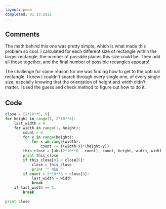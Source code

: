 ```yaml
---
layout: poem
completed: 01.10.2012
---
```


## Comments

The math behind this one was pretty simple, which is what made this problem so
cool. I calculated for each different size of rectangle within the larger
rectangle, the number of possible places this size could be.  Then add all
those together, and the final number of possible recangles appears!

The challenge for some reason for me was finding how to get to the optimal
rectangle. I knew I couldn't search through every single one, of every single
size, espcially knowing that the orientation of height and width didn't matter.
I used the guess and check method to figure out how to do it.

## Code

```python
close = [2*10**6, 0]
for height in range(1, 2*10**6):
	last_width = 0
	for width in range(1, height):	
		count = 0
		for y in range(height):
			for x in range(width):
				count += ((width-x)*(height-y))
		this_close = [abs(2*10**6 - count), count, height, width, width*height]
		print this_close
		if this_close[0] < close[0]:
			close = this_close
			print '^ NEW ^'
		if count > 2*10**6 + close[0]:
			last_width = width
			break
	if last_width == 1:
		break
	
print close
```
